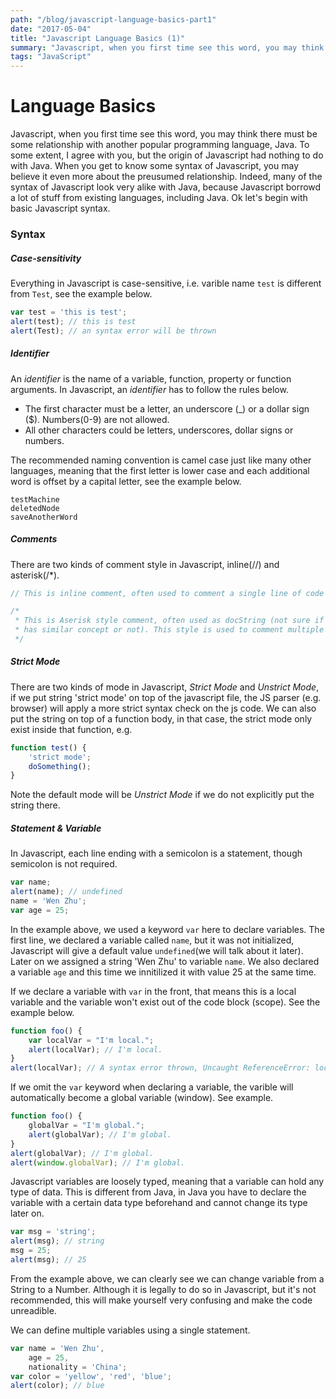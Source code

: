 ```yaml
---
path: "/blog/javascript-language-basics-part1"
date: "2017-05-04"
title: "Javascript Language Basics (1)"
summary: "Javascript, when you first time see this word, you may think there must be some relationship with another popular programming language, Java..."
tags: "JavaScript"
---
```

# Language Basics
Javascript, when you first time see this word, you may think there must be some relationship with another popular programming language, Java. To some extent, I agree with you, but the origin of Javascript had nothing to do with Java. When you get to know some syntax of Javascript, you may believe it even more about the preusumed relationship. Indeed, many of the syntax of Javascript look very alike with Java, because Javascript borrowd a lot of stuff from existing languages, including Java. Ok let's begin with basic Javascript syntax.

### Syntax
##### Case-sensitivity
Everything in Javascript is case-sensitive, i.e. varible name `test` is different from `Test`, see the example below.
```javascript
var test = 'this is test';
alert(test); // this is test
alert(Test); // an syntax error will be thrown
```

##### Identifier
An *identifier* is the name of a variable, function, property or function arguments. In Javascript, an *identifier* has to follow the rules below.

* The first character must be a letter, an underscore (_) or a dollar sign ($). Numbers(0-9) are not allowed.
* All other characters could be letters, underscores, dollar signs or numbers.

The recommended naming convention is camel case just like many other languages, meaning that the first letter is lower case and each additional word is offset by a capital letter, see the example below.

    testMachine
    deletedNode
    saveAnotherWord

##### Comments
There are two kinds of comment style in Javascript, inline(//) and asterisk(/*).
```javascript
// This is inline comment, often used to comment a single line of code

/*
 * This is Aserisk style comment, often used as docString (not sure if Javascript
 * has similar concept or not). This style is used to comment multiple lines.
 */
```

##### Strict Mode
There are two kinds of mode in Javascript, *Strict Mode* and *Unstrict Mode*, if we put string 'strict mode' on top of the javascript file, the JS parser (e.g. browser) will apply a more strict syntax check on the js code. We can also put the string on top of a function body, in that case, the strict mode only exist inside that function, e.g.
```javascript
function test() {
    'strict mode';
    doSomething();
}
```
Note the default mode will be *Unstrict Mode* if we do not explicitly put the string there.

##### Statement & Variable
In Javascript, each line ending with a semicolon is a statement, though semicolon is not required.
```javascript
var name;
alert(name); // undefined
name = 'Wen Zhu';
var age = 25;
```
In the example above, we used a keyword `var` here to declare variables. The first line, we declared a variable called `name`, but it was not initialized, Javascript will give a default value `undefined`(we will talk about it later). Later on we assigned a string 'Wen Zhu' to variable `name`. We also declared a variable `age` and this time we innitilized it with value 25 at the same time.

If we declare a variable with `var` in the front, that means this is a local variable and the variable won't exist out of the code block (scope). See the example below.
```javascript
function foo() {
    var localVar = "I'm local.";
    alert(localVar); // I'm local.
}
alert(localVar); // A syntax error thrown, Uncaught ReferenceError: localVar is not defined.
```
If we omit the `var` keyword when declaring a variable, the varible will automatically become a global variable (window). See example.
```javascript
function foo() {
    globalVar = "I'm global.";
    alert(globalVar); // I'm global.
}
alert(globalVar); // I'm global.
alert(window.globalVar); // I'm global.
```
Javascript variables are loosely typed, meaning that a variable can hold any type of data. This is different from Java, in Java you have to declare the variable with a certain data type beforehand and cannot change its type later on.
```javascript
var msg = 'string';
alert(msg); // string
msg = 25;
alert(msg); // 25
```
From the example above, we can clearly see we can change variable from a String to a Number. Although it is legally to do so in Javascript, but it's not recommended, this will make yourself very confusing and make the code unreadible.

We can define multiple variables using a single statement.
```javascript
var name = 'Wen Zhu',
    age = 25,
    nationality = 'China';
var color = 'yellow', 'red', 'blue';
alert(color); // blue
```
